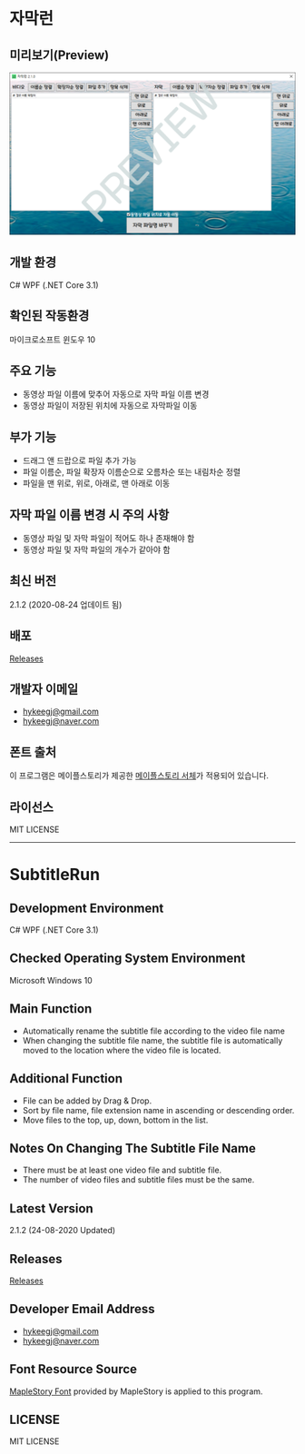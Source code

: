 자막런
======

미리보기(Preview)
-----------------
![Alt text](/Preview.png)

개발 환경
---------
C# WPF (.NET Core 3.1)

확인된 작동환경
---------------
마이크로소프트 윈도우 10

주요 기능
----------
* 동영상 파일 이름에 맞추어 자동으로 자막 파일 이름 변경
* 동영상 파일이 저장된 위치에 자동으로 자막파일 이동

부가 기능
--------
* 드래그 앤 드랍으로 파일 추가 가능
* 파일 이름순, 파일 확장자 이름순으로 오름차순 또는 내림차순 정렬
* 파일을 맨 위로, 위로, 아래로, 맨 아래로 이동

자막 파일 이름 변경 시 주의 사항
--------------------------------
* 동영상 파일 및 자막 파일이 적어도 하나 존재해야 함
* 동영상 파일 및 자막 파일의 개수가 같아야 함

최신 버전
--------
2.1.2 (2020-08-24 업데이트 됨)

배포
----
[Releases](https://github.com/hykeegj/SubtitleRun/releases)

개발자 이메일
-------------
* <hykeegj@gmail.com>
* <hykeegj@naver.com>

폰트 출처
---------
이 프로그램은 메이플스토리가 제공한 [메이플스토리 서체](https://maplestory.nexon.com/Media/Font)가 적용되어 있습니다.

라이선스
--------
MIT LICENSE

----------------------------------------------------------------------------------------------------------------

SubtitleRun
===========

Development Environment
-----------------------
C# WPF (.NET Core 3.1)

Checked Operating System Environment
------------------------------------
Microsoft Windows 10

Main Function
-------------
* Automatically rename the subtitle file according to the video file name
* When changing the subtitle file name, the subtitle file is automatically moved to the location where the video file is located.

Additional Function
-------------------
* File can be added by Drag & Drop.
* Sort by file name, file extension name in ascending or descending order.
* Move files to the top, up, down, bottom in the list.

Notes On Changing The Subtitle File Name
----------------------------------------
* There must be at least one video file and subtitle file.
* The number of video files and subtitle files must be the same.

Latest Version
--------------
2.1.2 (24-08-2020 Updated)

Releases
--------
[Releases](https://github.com/hykeegj/SubtitleRun/releases)

Developer Email Address
----------------------
* <hykeegj@gmail.com>
* <hykeegj@naver.com>

Font Resource Source
--------------------
[MapleStory Font](https://maplestory.nexon.com/Media/Font) provided by MapleStory is applied to this program.

LICENSE
-------
MIT LICENSE
